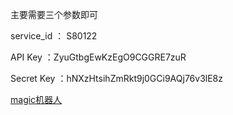 主要需要三个参数即可

service_id ： S80122

API Key ：ZyuGtbgEwKzEgO9CGGRE7zuR

Secret Key ：hNXzHtsihZmRkt9j0GCi9AQj76v3lE8z

[magic机器人](https://ai.baidu.com/unit/v2#/servicesecondary/S80122/Magic/releaseonline)
